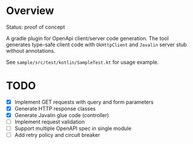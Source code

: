 # Overview

Status: proof of concept

A gradle plugin for OpenApi client/server code generation. The tool generates type-safe client code with
`OkHttpClient` and `Javalin` server stub without annotations.

See `sample/src/test/kotlin/SampleTest.kt` for usage example.

# TODO

- [x] Implement GET requests with query and form parameters
- [x] Generate HTTP response classes
- [x] Generate Javalin glue code (controller)
- [ ] Implement request validation
- [ ] Support multiple OpenAPI spec in single module
- [ ] Add retry policy and circuit breaker